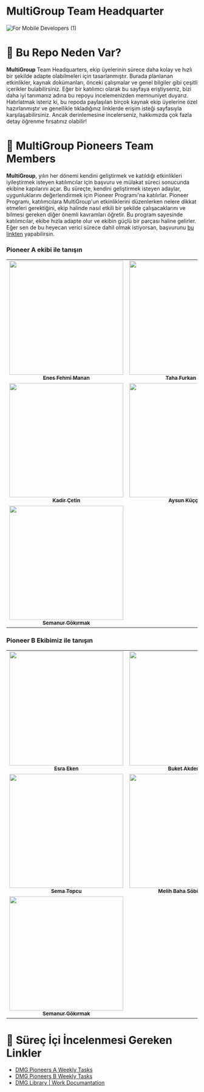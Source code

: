 # MultiGroup Team Headquarter

![For Mobile Developers (1)](https://github.com/user-attachments/assets/d176f6b2-f64a-4722-b261-7cd900c031da)

# 🧠 Bu Repo Neden Var?

**MultiGroup** Team Headquarters, ekip üyelerinin sürece daha kolay ve hızlı bir şekilde adapte olabilmeleri için tasarlanmıştır. Burada planlanan etkinlikler, kaynak dokümanları, önceki çalışmalar ve genel bilgiler gibi çeşitli içerikler bulabilirsiniz. Eğer bir katılımcı olarak bu sayfaya eriştiyseniz, bizi daha iyi tanımanız adına bu repoyu incelemenizden memnuniyet duyarız. Hatırlatmak isteriz ki, bu repoda paylaşılan birçok kaynak ekip üyelerine özel hazırlanmıştır ve genellikle tıkladığınız linklerde erişim isteği sayfasıyla karşılaşabilirsiniz. Ancak derinlemesine incelerseniz, hakkımızda çok fazla detay öğrenme fırsatınız olabilir!

# 🌟 MultiGroup Pioneers Team Members

**MultiGroup**, yılın her dönemi kendini geliştirmek ve katıldığı etkinlikleri iyileştirmek isteyen katılımcılar için başvuru ve mülakat süreci sonucunda ekibine kapılarını açar. Bu süreçte, kendini geliştirmek isteyen adaylar, uygunluklarını değerlendirmek için Pioneer Programı'na katılırlar. Pioneer Programı, katılımcılara MultiGroup'un etkinliklerini düzenlerken nelere dikkat etmeleri gerektiğini, ekip halinde nasıl etkili bir şekilde çalışacaklarını ve bilmesi gereken diğer önemli kavramları öğretir. Bu program sayesinde katılımcılar, ekibe hızla adapte olur ve ekibin güçlü bir parçası haline gelirler. Eğer sen de bu heyecan verici sürece dahil olmak istiyorsan, başvurunu [bu linkten](https://forms.gle/eDaNGhWe98qLiiVM7) yapabilirsin. 

### Pioneer A ekibi ile tanışın

<table>
  <tr>
    <td align="center"><a href="https://www.linkedin.com/in/enesfehmimanan/"><img src="https://media.licdn.com/dms/image/v2/D4D03AQEYP8H1RAV7tQ/profile-displayphoto-shrink_200_200/profile-displayphoto-shrink_200_200/0/1700500125459?e=1730332800&v=beta&t=IuvWi1gf76VN-pOaLMStgK0exc-qdJh9EcIIwC014Ns" width="300px;" alt=""/><br /><sub><b>Enes Fehmi Manan</b></sub></a><br /></td>
    <td align="center"><a href="https://www.linkedin.com/in/tahafurkansen/"><img src="https://media.licdn.com/dms/image/v2/D4D03AQGX8DXWFVI_lA/profile-displayphoto-shrink_200_200/profile-displayphoto-shrink_200_200/0/1718218439744?e=1730332800&v=beta&t=CZ97WhLc1XNkgrSYoszlCr_QzJgrGYljg1t542CA48o" width="300px;" alt=""/><br /><sub><b>Taha Furkan Şen</b></sub></a><br /></td>
    <td align="center"><a href="https://www.linkedin.com/in/leventsurer/"><img src="https://media.licdn.com/dms/image/v2/D4D03AQFb03abNBkPHg/profile-displayphoto-shrink_200_200/profile-displayphoto-shrink_200_200/0/1704305968266?e=1730332800&v=beta&t=oEQepJTn3Out21zMiRKkklAGmv5KxBeKCF6nLMWThds" width="300px;" alt=""/><br /><sub><b>Levent Sürer</b></sub></a><br /></td>
    <td align="center"><a href="https://www.linkedin.com/in/behiye-bedir-87988b26a/"><img src="https://media.licdn.com/dms/image/v2/D4D03AQFaWqzgfz8_dw/profile-displayphoto-shrink_400_400/profile-displayphoto-shrink_400_400/0/1727899815896?e=1733356800&v=beta&t=lp9VurBXVfUyWLpUWhNtj04MmssyHm6Ne2IUsj4yqfI" width="300px;" alt=""/><br /><sub><b>Behiye Bedir</b></sub></a><br /></td>
  </tr>
    <tr>
    <td align="center"><a href="https://www.linkedin.com/in/kadir-%C3%A7etin-961124189/"><img src="https://media.licdn.com/dms/image/v2/D4D03AQGKEEo-MPv1hw/profile-displayphoto-shrink_200_200/profile-displayphoto-shrink_200_200/0/1703701577861?e=1730332800&v=beta&t=MvIHmo8RzctOM7qNasiUihAP_u-k_Ql_pf2k_9V0VW8" width="300px;" alt=""/><br /><sub><b>Kadir Çetin</b></sub></a><br /></td>
    <td align="center"><a href="https://www.linkedin.com/in/aysunkuccuk/"><img src="https://media.licdn.com/dms/image/v2/D4D03AQFAUTpdxC_KKg/profile-displayphoto-shrink_200_200/profile-displayphoto-shrink_200_200/0/1684835836372?e=1730332800&v=beta&t=w0gSZsmyiWtas7TusmNV23D7fZLz4IfelYTKpMjJBow" width="300px;" alt=""/><br /><sub><b>Aysun Küççük</b></sub></a><br /></td>
    <td align="center"><a href="https://www.linkedin.com/in/talha-berkay-eren-1b9158225//"><img src="https://media.licdn.com/dms/image/v2/D5603AQFtXFiN0w4k6g/profile-displayphoto-shrink_200_200/profile-displayphoto-shrink_200_200/0/1684581326057?e=1730332800&v=beta&t=Kgis5tm5BxSq67odO6C8kOP8xpafI-3c-_izFqR2vHU" width="300px;" alt=""/><br /><sub><b>Talha Berkay Eren</b></sub></a><br /></td>
    <td align="center"><a href="https://www.linkedin.com/in/zehratunckol/"><img src="https://media.licdn.com/dms/image/v2/D4D03AQEvhX7xZbC0MQ/profile-displayphoto-shrink_400_400/profile-displayphoto-shrink_400_400/0/1702587433553?e=1731542400&v=beta&t=l2EEvOJjj-a-Rdn1bcHQh6srrDL5SAWEwxI4UJrze_E" width="300px;" alt=""/><br /><sub><b>Zehra TUNÇKOL</b></sub></a><br /></td>
  </tr>
   <tr>
    <td align="center"><a href="https://www.linkedin.com/in/semanur-g%C3%B6k%C4%B1rmak-69786a24b/"><img src="https://media.licdn.com/dms/image/v2/D4D35AQG2AhznmCXTxw/profile-framedphoto-shrink_400_400/profile-framedphoto-shrink_400_400/0/1723895884731?e=1728676800&v=beta&t=NFUPs66gTXtdYZQbo16htjnnhKN-ab88_RXdsHYZUaE" width="300px;" alt=""/><br /><sub><b>Semanur Gökırmak</b></sub></a><br /></td>
  </tr>
</table>

### Pioneer B Ekibimiz ile tanışın
<table>
  <tr>
    <td align="center"><a href="https://www.linkedin.com/in/esra-eken-5a8549135/"><img src="https://media.licdn.com/dms/image/v2/C4D03AQG4bfBbXAMZag/profile-displayphoto-shrink_400_400/profile-displayphoto-shrink_400_400/0/1662569467898?e=1731542400&v=beta&t=uI9sqigkAVsL1NPJ9Qtyfy-jRr6r3XZmUcljhIS9wuI" width="300px;" alt=""/><br /><sub><b>Esra Eken</b></sub></a><br /></td>
    <td align="center"><a href="https://www.linkedin.com/in/buket-akdemir-bukakd/"><img src="https://media.licdn.com/dms/image/v2/D5603AQGSeiGw_BBtdA/profile-displayphoto-shrink_400_400/profile-displayphoto-shrink_400_400/0/1718297291774?e=1731542400&v=beta&t=DXb6wya6ssya4o3b9d91ZqgwlzPUkkTPlFtjSBl8vzI" width="300px;" alt=""/><br /><sub><b>Buket Akdemir</b></sub></a><br /></td>
    <td align="center"><a href="https://www.linkedin.com/in/murat-mert-%C5%9Fenkaya-21a793246/"><img src="https://media.licdn.com/dms/image/v2/D4D35AQHLenIe7BS2Dg/profile-framedphoto-shrink_400_400/profile-framedphoto-shrink_400_400/0/1704979126090?e=1728676800&v=beta&t=GDeO3zWU57j5TC83lUlMjKCA4ubRE8xcDXyneH9LrGk" width="300px;" alt=""/><br /><sub><b>Murat Mert Şenkaya</b></sub></a><br /></td>
    <td align="center"><a href="https://www.linkedin.com/in/nilg%C3%BCl-%C3%A7ak%C4%B1r/"><img src="https://media.licdn.com/dms/image/v2/D4D03AQEBHm3zDatIPA/profile-displayphoto-shrink_400_400/profile-displayphoto-shrink_400_400/0/1725958990741?e=1733356800&v=beta&t=XyR7ZgnAgUuOB4DI7nNeFYAJJOJcsPXo76lEI4wlev8" width="300px;" alt=""/><br /><sub><b>Nilgül Çakır
</b></sub></a><br /></td>
     </tr>
    <tr>
    <td align="center"><a href="https://www.linkedin.com/in/sema-topcu-7a73a91b8/"><img src="https://media.licdn.com/dms/image/v2/D4D03AQGhPg0-YzxK_g/profile-displayphoto-shrink_400_400/profile-displayphoto-shrink_400_400/0/1665770687133?e=1731542400&v=beta&t=1LIu7bZ7Ga8lg5XNiTzBvsD20LyLgMtXE1bEN1W_1I0" width="300px;" alt=""/><br /><sub><b>Sema Topcu</b></sub></a><br /></td>
    <td align="center"><a href="https://www.linkedin.com/in/melih-baha-s%C3%B6b%C3%BCcoval%C4%B1-8339931b3/"><img src="https://media.licdn.com/dms/image/v2/D4D03AQEp8SLSHI9hPA/profile-displayphoto-shrink_400_400/profile-displayphoto-shrink_400_400/0/1665769176412?e=1731542400&v=beta&t=oA_7zvjOga6D5jBhwjhuAJeQzppGW55lUYLb15C7HKI" width="300px;" alt=""/><br /><sub><b>Melih Baha Söbücovalı</b></sub></a><br /></td>
    <td align="center"><a href="https://www.linkedin.com/in/ozlembasabakar/"><img src="https://media.licdn.com/dms/image/v2/D4D35AQGVdtdE4wIp1Q/profile-framedphoto-shrink_400_400/profile-framedphoto-shrink_400_400/0/1726138192383?e=1728676800&v=beta&t=Ls_p7q6pAn5BTOO0CgJZiKszMXA53jVKfOBbVtjrn7Y" width="300px;" alt=""/><br /><sub><b>Özlem Başabakar</b></sub></a><br /></td>
    <td align="center"><a href="https://www.linkedin.com/in/engin-can-yakar-17394225a/"><img src="https://media.licdn.com/dms/image/v2/D4D35AQGPSArFrAp5mw/profile-framedphoto-shrink_400_400/profile-framedphoto-shrink_400_400/0/1702326256396?e=1728720000&v=beta&t=KBtlIylQIcSfzIvdKUHwoz2pp-puZtUKi7Mrjv1eyt4" width="300px;" alt=""/><br /><sub><b>Engin Can Yakar</b></sub></a><br /></td>
    </tr>
   <tr>
     <td align="center"><a href="https://www.linkedin.com/in/zeynep-dilara-koru-961a061b9/"><img src="https://media.licdn.com/dms/image/v2/C4E03AQEUFIHPG572Xw/profile-displayphoto-shrink_400_400/profile-displayphoto-shrink_400_400/0/1646651738314?e=1733356800&v=beta&t=YEXQ79Vet9Jv7uo9E4mnmOF9eIwmY1rb6G6BGPDH29U" width="300px;" alt=""/><br /><sub><b>Semanur Gökırmak</b></sub></a><br /></td>
     </tr>
</table>

# 📌 Süreç İçi İncelenmesi Gereken Linkler

- [DMG Pioneers A Weekly Tasks](https://github.com/Developer-MultiGroup/MultiGroup.hq/wiki/Pioneer-A-Team-Tasks)
- [DMG Pioneers B Weekly Tasks](https://github.com/Developer-MultiGroup/MultiGroup.hq/wiki/Pioneer-B-Team-Tasks)
- [DMG Library | Work Documantation](https://github.com/Developer-MultiGroup/MultiGroup.hq/wiki/DMG-Library-%7C-Work-Documantation)
 
